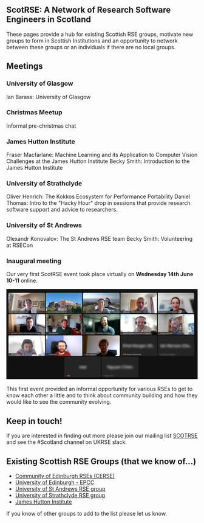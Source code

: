 ## ScotRSE:  A Network of Research Software Engineers in Scotland

These pages provide a hub for existing Scottish RSE groups, motivate new groups to form in Scottish Institutions and an opportunity to network between these groups or an individuals if there are no local groups. 

## Meetings

### University of Glasgow
Ian Barass: University of Glasgow

### Christmas Meetup 
Informal pre-christmas chat 

### James Hutton Institute
Fraser Macfarlane:  Machine Learning and its Application to Computer Vision Challenges at the James Hutton Institute
Becky Smith:  Introduction to the James Hutton Institute

### University of Strathclyde
Oliver Henrich: The Kokkos Ecosystem for Performance Portability
Daniel Thomas: Intro to the "Hacky Hour" drop in sessions that provide research software support and advice to researchers. 

### University of St Andrews 
Olexandr Konovalov: The St Andrews RSE team
Becky Smith: Volunteering at RSECon

### Inaugural meeting
Our very first ScotRSE event took place virtually on **Wednesday 14th June 10-11** online.

![Attendees at the inaugural event.](imgs/ScotRSEInaugural-blurr.png)

This first event provided an informal opportunity for various RSEs to get to know each other a little and to think about community building and how they would like to see the community evolving.



## Keep in touch!

If you are interested in finding out more please join our mailing list [SCOTRSE](https://www.jiscmail.ac.uk/cgi-bin/webadmin?A0=SCOTRSE) and see the #Scotland channel on UKRSE slack.

## Existing Scottish RSE Groups (that we know of...)

* [Community of Edinburgh RSEs (CERSE)](https://cerse.github.io)
* [University of Edinburgh - EPCC](https://www.epcc.ed.ac.uk)
* [University of St Andrews RSE group](https://rse.cs.st-andrews.ac.uk/)
* [University of Strathclyde RSE group](https://www.strath.ac.uk/science/computerinformationsciences/hackyhour/)
* [James Hutton Institute](https://www.hutton.ac.uk/)

If you know of other groups to add to the list please let us know.
